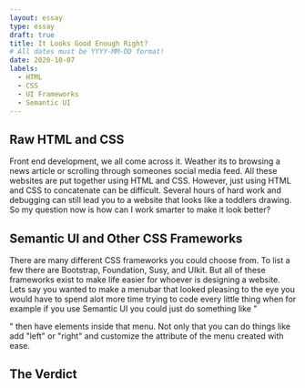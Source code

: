 ```yaml
---
layout: essay
type: essay
draft: true
title: It Looks Good Enough Right?
# All dates must be YYYY-MM-DD format!
date: 2020-10-07
labels:
  - HTML
  - CSS
  - UI Frameworks
  - Semantic UI
---
```


## Raw HTML and CSS

Front end development, we all come across it. Weather its to browsing a news article or scrolling through someones social media feed. All these websites are put together using HTML and CSS. However, just using HTML and CSS to concatenate can be difficult. Several hours of hard work and debugging can still lead you to a website that looks like a toddlers drawing. So my question now is how can I work smarter to make it look better?

## Semantic UI and Other CSS Frameworks

There are many different CSS frameworks you could choose from. To list a few there are Bootstrap, Foundation, Susy, and UIkit. But all of these frameworks exist to make life easier for whoever is designing a website. Lets say you wanted to make a menubar that looked pleasing to the eye you would have to spend alot more time trying to code every little thing when for example if you use Semantic UI you could just do something like "<div class="ui menu">" then have elements inside that menu. Not only that you can do things like add "left" or "right" and customize the attribute of the menu created with ease.

## The Verdict



